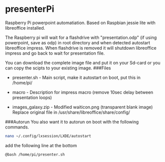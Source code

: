 # presenterPi
Raspberry Pi powerpoint automatiation.
Based on Raspbian jessie lite with libreoffice installed.


The Raspberry pi will wait for a flashdrive with "presentation.odp" (if using powerpoint, save as odp) in root directory and when detected autostart libreoffice impress.
When flashdrive is removed it will shutdown libreoffice impress and go back to wait for presentation file.


You can download the complete image file and put it on your Sd-card
or you can copy the scipts to your existing image.
###Files

- presenter.sh - Main script, make it autostart on boot, put this in /home/pi/


- macro - Description for impress macro (remove 10sec delay between presentation loops)


- images_galaxy.zip - Modified waiticon.png (transparent blank image) Replace original file in /usr/share/libreoffice/share/config/

###Autorun
You also want it to autorun on boot with the following commands.
```sh
nano ~/.config/lxsession/LXDE/autostart
```
add the following line at the bottom
```sh
@bash /home/pi/presenter.sh
```
